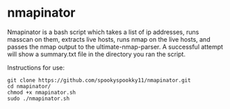 # nmapinator
Nmapinator is a bash script which takes a list of ip addresses, runs masscan on them, extracts live hosts, runs nmap on the live hosts, and passes the nmap output to the ultimate-nmap-parser. A successful attempt will show a summary.txt file in the directory you ran the script.

Instructions for use:
```
git clone https://github.com/spookyspookky11/nmapinator.git 
cd nmapinator/
chmod +x nmapinator.sh
sudo ./nmapinator.sh 
```
